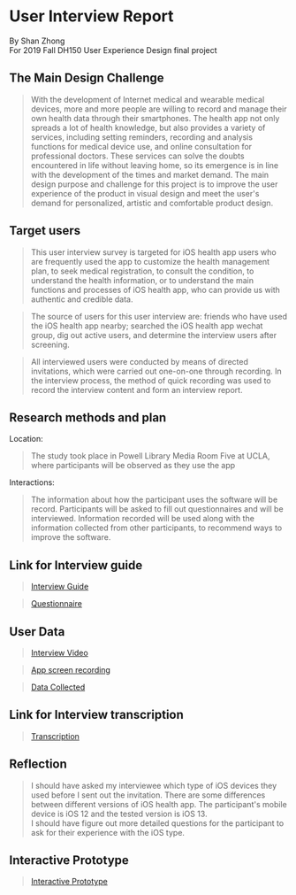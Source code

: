 User Interview Report
============================

By Shan Zhong <br>
For 2019 Fall DH150 User Experience Design final project <br>

## The Main Design Challenge
> With the development of Internet medical and wearable medical devices, more and more people are willing to record and manage their own health data through their smartphones. The health app not only spreads a lot of health knowledge, but also provides a variety of services, including setting reminders, recording and analysis functions for medical device use, and online consultation for professional doctors. These services can solve the doubts encountered in life without leaving home, so its emergence is in line with the development of the times and market demand. The main design purpose and challenge for this project is to improve the user experience of the product in visual design and meet the user's demand for personalized, artistic and comfortable product design.

## Target users
> This user interview survey is targeted for iOS health app users who are frequently used the app to customize the health management plan, to seek medical registration, to consult the condition, to understand the health information, or to understand the main functions and processes of iOS health app, who can provide us with authentic and credible data.<br>

> The source of users for this user interview are: friends who have used the iOS health app nearby; searched the iOS health app wechat group, dig out active users, and determine the interview users after screening. <br>

> All interviewed users were conducted by means of directed invitations, which were carried out one-on-one through recording. In the interview process, the method of quick recording was used to record the interview content and form an interview report.

## Research methods and plan
Location:<br>
> The study took place in Powell Library Media Room Five at UCLA, where participants will be observed as they use the app <br>

Interactions: <br>
> The information about how the participant uses the software will be record. Participants will be asked to fill out questionnaires and will be interviewed. Information recorded will be used along with the information collected from other participants, to recommend ways to improve the software.

## Link for Interview guide
>[Interview Guide](https://docs.google.com/document/d/1aiphK2RNyWB8gVt10h_GDXQws2rMR7-aCWYepqSnnCU/edit?usp=sharing)<br>

>[Questionnaire](https://docs.google.com/forms/d/e/1FAIpQLSesAMhWXWtYf_KbaZs9xbduX5T6LMpPKxlCE_-zuJSI3Fq0pg/viewform?usp=sf_link)

## User Data
> [Interview Video](https://drive.google.com/file/d/1bshcAQ9IxcpK7p04PYaxw_nKiGBN1ul3/view?usp=sharing)<br>

>[App screen recording](https://drive.google.com/file/d/1iYQRwu5e_wRR6yBQ73ohriaCAKeEI5vE/view?usp=sharing)<br>

> [Data Collected](https://docs.google.com/spreadsheets/d/1sA1zi7VOqGmXnbtsaJ3hTiKtQvYh12VhzN6tPFoD6VE/edit?usp=sharing)<br>

## Link for Interview transcription
> [Transcription](https://docs.google.com/document/d/1S9ZX-qr_usPSyhJuOYKBZH07HcGCTc5Ye46jXdp4sC8/edit?usp=sharing)<br>

## Reflection
> I should have asked my interviewee which type of iOS devices they used before I sent out the invitation. There are some differences between different versions of iOS health app. The participant's mobile device is iOS 12 and the tested version is iOS 13. <br>
> I should have figure out more detailed questions for the participant to ask for their experience with the iOS type.<br>

## Interactive Prototype 
> [Interactive Prototype](https://projects.invisionapp.com/freehand/document/Ebox5b6hP)<br>
